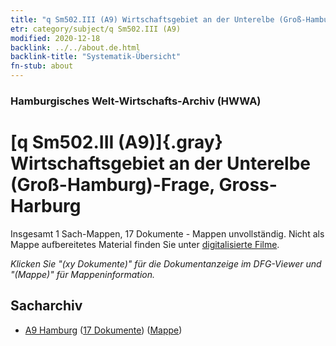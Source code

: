 ```yaml
---
title: "q Sm502.III (A9) Wirtschaftsgebiet an der Unterelbe (Groß-Hamburg)-Frage, Gross-Harburg"
etr: category/subject/q Sm502.III (A9)
modified: 2020-12-18
backlink: ../../about.de.html
backlink-title: "Systematik-Übersicht"
fn-stub: about
---
```


### Hamburgisches Welt-Wirtschafts-Archiv (HWWA)
# [q Sm502.III (A9)]{.gray}&#8201; Wirtschaftsgebiet an der Unterelbe (Groß-Hamburg)-Frage, Gross-Harburg&#160; 




Insgesamt 1 Sach-Mappen, 17 Dokumente - Mappen unvollständig.
Nicht als Mappe aufbereitetes Material finden Sie unter [digitalisierte Filme](/film/h1_sh).

_Klicken Sie "(xy Dokumente)" für die Dokumentanzeige im DFG-Viewer und "(Mappe)" für Mappeninformation._

## Sacharchiv



- [A9 Hamburg](../../../geo/about.de.html#A9) (<a href="https://dfg-viewer.de/show/?tx_dlf[id]=https://pm20.zbw.eu/mets/sh/1409xx/140905/1460xx/146071/public.mets.de.xml" target="_blank">17 Dokumente</a>) ([Mappe](http://purl.org/pressemappe20/folder/sh/140905,146071))


